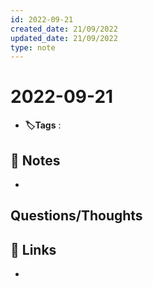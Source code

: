 ```yaml
---
id: 2022-09-21
created_date: 21/09/2022
updated_date: 21/09/2022
type: note
---
```


#  2022-09-21
- **🏷️Tags** :   
[ ](#anki-card)
## 📝 Notes
- 


## Questions/Thoughts


## 🔗 Links
- 